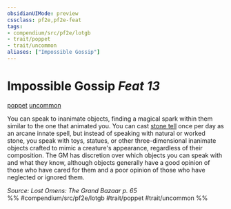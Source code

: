 ```yaml
---
obsidianUIMode: preview
cssclass: pf2e,pf2e-feat
tags:
- compendium/src/pf2e/lotgb
- trait/poppet
- trait/uncommon
aliases: ["Impossible Gossip"]
---
```

# Impossible Gossip  *Feat 13*  
[poppet](poppet-lotgb.md "Poppet Ancestry & Heritage Trait")  [uncommon](uncommon.md "Uncommon Rarity Trait")  


You can speak to inanimate objects, finding a magical spark within them similar to the one that animated you. You can cast [stone tell](stone-tell.md) once per day as an arcane innate spell, but instead of speaking with natural or worked stone, you speak with toys, statues, or other three-dimensional inanimate objects crafted to mimic a creature's appearance, regardless of their composition. The GM has discretion over which objects you can speak with and what they know, although objects generally have a good opinion of those who have cared for them and a poor opinion of those who have neglected or ignored them.

*Source: Lost Omens: The Grand Bazaar p. 65*  
%% #compendium/src/pf2e/lotgb #trait/poppet #trait/uncommon %%